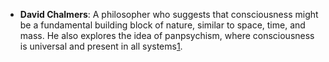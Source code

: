 - **David Chalmers**: A philosopher who suggests that consciousness might be a fundamental building block of nature, similar to space, time, and mass. He also explores the idea of panpsychism, where consciousness is universal and present in all systems[1](https://scienceandnonduality.com/videos/consciousness-as-a-fundamental-building-block-of-the-universe/).